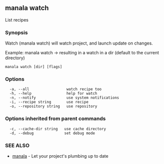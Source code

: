 ## manala watch

List recipes

### Synopsis

Watch (manala watch) will watch project, and launch update on changes.

Example: manala watch -> resulting in a watch in a dir (default to the current directory)

```
manala watch [dir] [flags]
```

### Options

```
  -a, --all                 watch recipe too
  -h, --help                help for watch
  -n, --notify              use system notifications
  -i, --recipe string       use recipe
  -o, --repository string   use repository
```

### Options inherited from parent commands

```
  -c, --cache-dir string   use cache directory
  -d, --debug              set debug mode
```

### SEE ALSO

* [manala](manala.md)	 - Let your project's plumbing up to date


